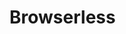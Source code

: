 <!-- generated by markdown-notes-tree -->

# Browserless

<!-- optional markdown-notes-tree directory description starts here -->

<!-- optional markdown-notes-tree directory description ends here -->


